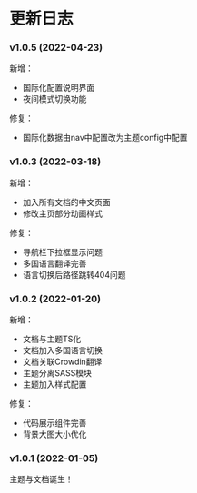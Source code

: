 # 更新日志


### v1.0.5 (2022-04-23)

新增：
- 国际化配置说明界面
- 夜间模式切换功能

修复：
- 国际化数据由nav中配置改为主题config中配置


### v1.0.3 (2022-03-18)

新增：
- 加入所有文档的中文页面
- 修改主页部分动画样式

修复：
- 导航栏下拉框显示问题
- 多国语言翻译完善
- 语言切换后路径跳转404问题


### v1.0.2 (2022-01-20)

新增：
- 文档与主题TS化
- 文档加入多国语言切换
- 文档关联Crowdin翻译
- 主题分离SASS模块
- 主题加入样式配置

修复：
- 代码展示组件完善
- 背景大图大小优化


### v1.0.1 (2022-01-05)
    
主题与文档诞生！